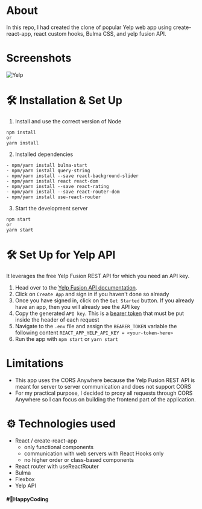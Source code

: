 # About

In this repo, I had created the clone of popular Yelp web app using create-react-app, react custom hooks, Bulma CSS, and yelp fusion API.

# Screenshots

![Yelp](https://user-images.githubusercontent.com/33395312/83405933-541ea700-a42d-11ea-831b-c23a89d9e2aa.png)

# 🛠 Installation & Set Up

1. Install and use the correct version of Node

```
npm install
or
yarn install
```

2. Installed dependencies

```
- npm/yarn install bulma-start
- npm/yarn install query-string
- npm/yarn install --save react-background-slider
- npm/yarn install react react-dom
- npm/yarn install --save react-rating
- npm/yarn install --save react-router-dom
- npm/yarn install use-react-router
```

3. Start the development server

```
npm start
or
yarn start
```

# 🛠 Set Up for Yelp API

It leverages the free Yelp Fusion REST API for which you need an API key.

1. Head over to the [Yelp Fusion API documentation](https://www.yelp.com/developers/documentation/v3).
2. Click on `Create App` and sign in if you haven't done so already
3. Once you have signed in, click on the `Get Started` button. If you already have an app, then you will already see the API key
4. Copy the generated `API key`. This is a [bearer token](https://stackoverflow.com/questions/25838183/what-is-the-oauth-2-0-bearer-token-exactly/25843058) that must be put inside the header of each request
5. Navigate to the `.env` file and assign the `BEARER_TOKEN` variable the following content
   `REACT_APP_YELP_API_KEY = <your-token-here>`
6. Run the app with `npm start` or `yarn start`

# Limitations

- This app uses the CORS Anywhere because the Yelp Fusion REST API is meant for server to server communication and does not support CORS
- For my practical purpose, I decided to proxy all requests through CORS Anywhere so I can focus on building the frontend part of the application.

# ⚙️ Technologies used

- React / create-react-app
  - only functional components
  - communication with web servers with React Hooks only
  - no higher order or class-based components
- React router with useReactRouter
- Bulma
- Flexbox
- Yelp API

#### #🚀HappyCoding
